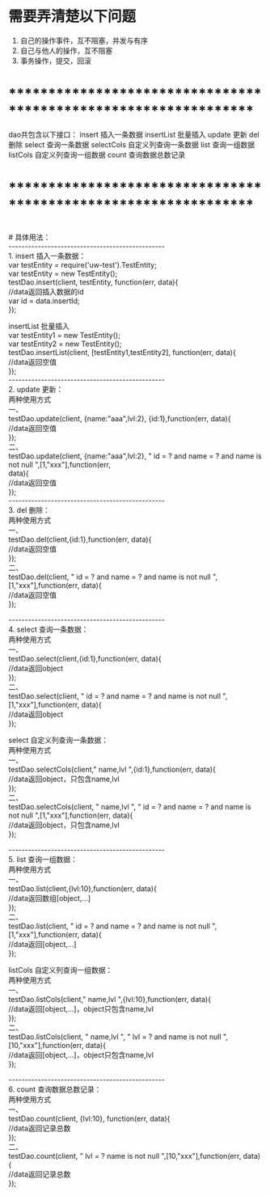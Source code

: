 # 需要弄清楚以下问题
1. 自己的操作事件，互不阻塞，并发与有序
2. 自己与他人的操作，互不阻塞
3. 事务操作，提交，回滚
# ***************************************************************<br>
dao共包含以下接口：
insert  插入一条数据
insertList  批量插入
update  更新
del   删除
select  查询一条数据
selectCols  自定义列查询一条数据
list    查询一组数据
listCols 自定义列查询一组数据
count   查询数据总数记录
# ***************************************************************<br>
<br>
# 具体用法：<br>
------------------------------------------------<br>
1. insert   插入一条数据：<br>
var testEntity = require('uw-test').TestEntity;<br>
var testEntity = new TestEntity();<br>
testDao.insert(client, testEntity, function(err, data){<br>
    //data返回插入数据的id<br>
    var id = data.insertId;<br>
});<br>

insertList  批量插入<br>
var testEntity1 = new TestEntity();<br>
var testEntity2 = new TestEntity();<br>
testDao.insertList(client, [testEntity1,testEntity2], function(err, data){<br>
    //data返回空值<br>
});<br>
------------------------------------------------<br>
2. update  更新：<br>
两种使用方式<br>
一、<br>
testDao.update(client, {name:"aaa",lvl:2}, {id:1},function(err, data){<br>
    //data返回空值<br>
});<br>
二、<br>
testDao.update(client, {name:"aaa",lvl:2}, " id = ? and name = ? and name is not null ",[1,"xxx"],function(err,<br> data){<br>
    //data返回空值<br>
});<br>
------------------------------------------------<br>
3. del   删除：<br>
两种使用方式<br>
一、<br>
testDao.del(client,{id:1},function(err, data){<br>
    //data返回空值<br>
});<br>
二、<br>
testDao.del(client,  " id = ? and name = ? and name is not null ",[1,"xxx"],function(err, data){<br>
    //data返回空值<br>
});<br>

------------------------------------------------<br>
4. select  查询一条数据：<br>
两种使用方式<br>
一、<br>
testDao.select(client,{id:1},function(err, data){<br>
    //data返回object<br>
});<br>
二、<br>
testDao.select(client,  " id = ? and name = ? and name is not null ",[1,"xxx"],function(err, data){<br>
    //data返回object<br>
});<br>

select  自定义列查询一条数据：<br>
两种使用方式<br>
一、<br>
testDao.selectCols(client," name,lvl ",{id:1},function(err, data){<br>
    //data返回object，只包含name,lvl<br>
});<br>
二、<br>
testDao.selectCols(client, " name,lvl ", " id = ? and name = ? and name is not null ",[1,"xxx"],function(err, data){<br>
    //data返回object，只包含name,lvl<br>
});<br>

------------------------------------------------<br>
5. list  查询一组数据：<br>
两种使用方式<br>
一、<br>
testDao.list(client,{lvl:10},function(err, data){<br>
    //data返回数组[object,...]<br>
});<br>
二、<br>
testDao.list(client,  " id = ? and name = ? and name is not null ",[1,"xxx"],function(err, data){<br>
    //data返回[object,...]<br>
});<br>

listCols  自定义列查询一组数据：<br>
两种使用方式<br>
一、<br>
testDao.listCols(client," name,lvl ",{lvl:10},function(err, data){<br>
    //data返回[object,...]，object只包含name,lvl<br>
});<br>
二、<br>
testDao.listCols(client, " name,lvl ", " lvl = ? and name is not null ",[10,"xxx"],function(err, data){<br>
    //data返回[object,...]，object只包含name,lvl<br>
});<br>

------------------------------------------------<br>
6. count   查询数据总数记录：<br>
两种使用方式<br>
一、<br>
testDao.count(client, {lvl:10}, function(err, data){<br>
    //data返回记录总数<br>
});<br>
二、<br>
testDao.count(client, " lvl = ?  name is not null ",[10,"xxx"],function(err, data){<br>
    //data返回记录总数<br>
});<br>